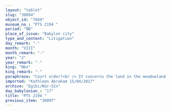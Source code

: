 ```yaml
---
layout: "tablet"
slug: "30094"
object_id: "7669"
museum_no_: "PTS 2194 "
period: "NB"
place_of_issue: "Babylon city"
type_and_content: "Litigation"
day_remark: "-"
month: "VIII"
month_remark: "-"
year: "2"
year_remark: "-"
king: "Nbn"
king_remark: "-"
paraphrase: "Court order?<br /> It concerns the land in the meadowland (<em>ugāru</em>) of Qalūnu, in the district (<em>pīhatu</em>) of Kutha which <strong>A</strong> purchased from <strong>B</strong>: he is entitled (<em>uzzuzu </em>&Scaron;) to (that) field (<em>eqlu</em>) and enjoyes (<em>akālu</em>) its yield (<em>ebūru</em>). Then, he gave 20 shekels of silver to <strong>B </strong>and took as a pledge (<em>ma&scaron;kanu ṣabātu</em>) the rest (<em>rēhtu</em>) of the land. Then a dispute arose. Remainder broken off. This tablet is perhaps a duplicate copy of RCT22 (= Wunsch 2000, 4).<br /> &nbsp;<br /> <strong>A</strong> = Nab&ucirc;-ahhē-iddin/&Scaron;ulāya//Egibi; <strong>B</strong>= Zēria/Nergal-uballiṭ//Sagdidi"
imported: "Kathleen Abraham 15/04/2017"
archive: "Egibi/Nūr-Sîn"
day_babylonian_: "17"
title: "PTS 2194 "
previous_item: "30097"
---
```

